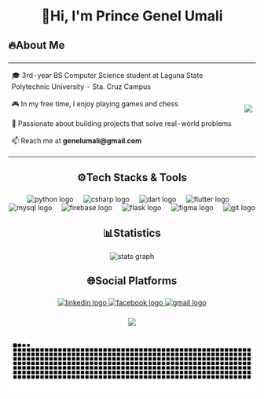 <h1 align="center">👋Hi, I'm Prince Genel Umali</h1>

###

<h2 align="left">🔥About Me</h2>

###
<div align="center">
  <table border="0" cellspacing="0" cellpadding="0">
    <tr>
      <td>
        <p align="left">
          🎓 3rd-year BS Computer Science student at Laguna State Polytechnic University - Sta. Cruz Campus <br><br>
          🎮 In my free time, I enjoy playing games and chess <br><br>
          🌱 Passionate about building projects that solve real-world problems <br><br>
          📫 Reach me at <b>genelumali@gmail.com</b>
        </p>
      </td>
      <td>
        <img src="https://media0.giphy.com/media/v1.Y2lkPTc5MGI3NjExeDhqNnIzb29ldzdjZnJkNm05cDlpaXUwbGRrMXdscG51bWZkaGg4YyZlcD12MV9faW50ZXJuYWxfZ2lmX2J5X2lkJmN0PWc/7NoNw4pMNTvgc/giphy.gif" height="150" />
      </td>
    </tr>
  </table>
</div>


<h2 align="center">⚙️Tech Stacks & Tools</h2>

###

<div align="center">
  <img src="https://skillicons.dev/icons?i=py" height="50" alt="python logo"  />
  <img width="12" />
  <img src="https://cdn.jsdelivr.net/gh/devicons/devicon/icons/csharp/csharp-original.svg" height="50" alt="csharp logo"  />
  <img width="12" />
  <img src="https://cdn.jsdelivr.net/gh/devicons/devicon/icons/dart/dart-original.svg" height="50" alt="dart logo"  />
  <img width="12" />
  <img src="https://cdn.jsdelivr.net/gh/devicons/devicon/icons/flutter/flutter-original.svg" height="50" alt="flutter logo"  />
  <img width="12" />
  <img src="https://cdn.jsdelivr.net/gh/devicons/devicon/icons/mysql/mysql-original.svg" height="50" alt="mysql logo"  />
  <img width="12" />
  <img src="https://cdn.jsdelivr.net/gh/devicons/devicon/icons/firebase/firebase-plain.svg" height="50" alt="firebase logo"  />
  <img width="12" />
  <img src="https://cdn.simpleicons.org/flask/000000" height="50" alt="flask logo"  />
  <img width="12" />
  <img src="https://skillicons.dev/icons?i=figma" height="50" alt="figma logo"  />
  <img width="12" />
  <img src="https://cdn.simpleicons.org/git/F05032" height="50" alt="git logo"  />
</div>

###

<h2 align="center">📊Statistics</h2>

<div align="center">
  <img src="https://github-readme-stats.vercel.app/api?username=UmaliPrinceGenel&hide_title=false&hide_rank=false&show_icons=true&include_all_commits=true&count_private=true&disable_animations=false&theme=dark&locale=en&hide_border=false&order=1&custom_title=Prince%20Genel%20Umali%20Stats" height="150" alt="stats graph"  />
</div>

###

<h2 align="center">🌐Social Platforms</h2>

###

<div align="center">
   <a href="https://www.linkedin.com/in/umali-prince-genel-r-66a60637b/" target="_blank">
  <img src="https://img.shields.io/static/v1?message=LinkedIn&logo=linkedin&label=&color=0077B5&logoColor=white&labelColor=&style=for-the-badge" height="25" alt="linkedin logo"  />
   </a>
  <a href="https://www.facebook.com/prince.genel.umali" target="_blank">
  <img src="https://img.shields.io/static/v1?message=Facebook&logo=facebook&label=&color=1877F2&logoColor=white&labelColor=&style=for-the-badge" height="25" alt="facebook logo"  />
  </a>
  <a href="mailto:genelumali@gmail.com" target="_blank">
  <img src="https://img.shields.io/static/v1?message=Gmail&logo=gmail&label=&color=D14836&logoColor=white&labelColor=&style=for-the-badge" height="25" alt="gmail logo"  />
  </a>
</div>

###

<div align="center">
  <img src="https://visitor-badge.laobi.icu/badge?page_id=UmaliPrinceGenel.UmaliPrinceGenel&left_color=chocolate"  />
</div>

###

<img src="https://raw.githubusercontent.com/UmaliPrinceGenel/UmaliPrinceGenel/output/snake.svg" alt="Snake animation" />

###
